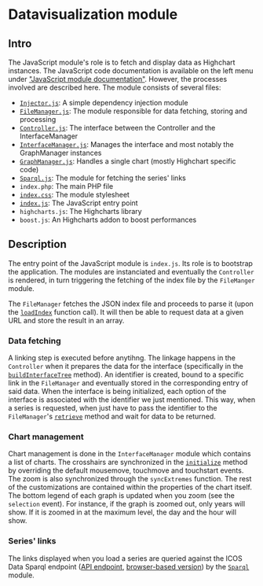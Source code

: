 # Datavisualization module

## Intro

The JavaScript module's role is to fetch and display data as Highchart instances.
The JavaScript code documentation is available on the left menu under ["JavaScript module documentation"](dtvs-js/index.html).
However, the processes involved are described here.
The module consists of several files:

* [`Injector.js`](dtvs-js/InjectorModule.Injector.html): A simple dependency injection module
* [`FileManager.js`](dtvs-js/FileManagerModule.html): The module responsible for data fetching, storing and processing
* [`Controller.js`](dtvs-js/ControllerModule.Controller.html): The interface between the Controller and the InterfaceManager
* [`InterfaceManager.js`](dtvs-js/InterfaceManagerModule.InterfaceManager.html): Manages the interface and most notably the GraphManager instances
* [`GraphManager.js`](dtvs-js/GraphManagerModule.GraphManager.html): Handles a single chart (mostly Highchart specific code)
* [`Sparql.js`](dtvs-js/Sparql.js.html): The module for fetching the series' links
* `index.php`: The main PHP file
* [`index.css`](../../src/server-front/index.css): The module stylesheet
* [`index.js`](../../src/server-front/index.js): The JavaScript entry point
* `highcharts.js`: The Highcharts library
* `boost.js`: An Highcharts addon to boost performances

## Description

The entry point of the JavaScript module is `index.js`. Its role is to bootstrap the application. The modules are instanciated and eventually the `Controller` is rendered, in turn triggering the fetching of the index file by the `FileManger` module.

The `FileManager` fetches the JSON index file and proceeds to parse it (upon the [`loadIndex`](dtvs-js/FileManagerModule.FileManager.html#~loadIndex) function call). It will then be able to request data at a given URL and store the result in an array.

### Data fetching

A linking step is executed before anytihng. The linkage happens in the `Controller` when it prepares the data for the interface (specifically in the [`buildInterfaceTree`](dtvs-js/ControllerModule.Controller.html#~buildInterfaceTree) method). An identifier is created, bound to a specific link in the `FileManager` and eventually stored in the corresponding entry of said data. When the interface is being initialized, each option of the interface is associated with the identifier we just mentioned. This way, when a series is requested, when just have to pass the identifier to the `FileManager`'s [`retrieve`](dtvs-js/FileManagerModule.FileManager.html#~retrieve) method and wait for data to be returned.

### Chart management

Chart management is done in the `InterfaceManager` module which contains a list of charts. The crosshairs are synchronized in the [`initialize`](dtvs-js/GraphManagerModule.GraphManager.html#~initialize) method by overriding the default mousemove, touchmove and touchstart events. The zoom is also synchronized through the `syncExtremes` function. The rest of the customizations are contained within the properties of the chart itself. The bottom legend of each graph is updated when you zoom (see the `selection` event). For instance, if the graph is zoomed out, only years will show. If it is zoomed in at the maximum level, the day and the hour will show.

### Series' links

The links displayed when you load a series are queried against the ICOS Data Sparql endpoint ([API endpoint](http://meta.icos-cp.eu/), [browser-based version](https://meta.icos-cp.eu/sparqlclient)) by the [`Sparql`](dtvs-js/Sparql.js.html) module.


